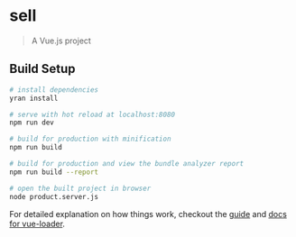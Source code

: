 # sell

> A Vue.js project

## Build Setup

``` bash
# install dependencies
yran install

# serve with hot reload at localhost:8080
npm run dev

# build for production with minification
npm run build

# build for production and view the bundle analyzer report
npm run build --report

# open the built project in browser
node product.server.js

```


For detailed explanation on how things work, checkout the [guide](http://vuejs-templates.github.io/webpack/) and [docs for vue-loader](http://vuejs.github.io/vue-loader).
